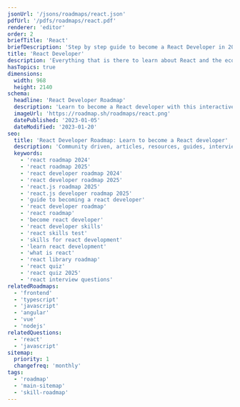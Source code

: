 ```yaml
---
jsonUrl: '/jsons/roadmaps/react.json'
pdfUrl: '/pdfs/roadmaps/react.pdf'
renderer: 'editor'
order: 2
briefTitle: 'React'
briefDescription: 'Step by step guide to become a React Developer in 2025'
title: 'React Developer'
description: 'Everything that is there to learn about React and the ecosystem in 2025.'
hasTopics: true
dimensions:
  width: 968
  height: 2140
schema:
  headline: 'React Developer Roadmap'
  description: 'Learn to become a React developer with this interactive step by step guide in 2025. We also have resources and short descriptions attached to the roadmap items so you can get everything you want to learn in one place.'
  imageUrl: 'https://roadmap.sh/roadmaps/react.png'
  datePublished: '2023-01-05'
  dateModified: '2023-01-20'
seo:
  title: 'React Developer Roadmap: Learn to become a React developer'
  description: 'Community driven, articles, resources, guides, interview questions, quizzes for react development. Learn to become a modern React developer by following the steps, skills, resources and guides listed in this roadmap.'
  keywords:
    - 'react roadmap 2024'
    - 'react roadmap 2025'
    - 'react developer roadmap 2024'
    - 'react developer roadmap 2025'
    - 'react.js roadmap 2025'
    - 'react.js developer roadmap 2025'
    - 'guide to becoming a react developer'
    - 'react developer roadmap'
    - 'react roadmap'
    - 'become react developer'
    - 'react developer skills'
    - 'react skills test'
    - 'skills for react development'
    - 'learn react development'
    - 'what is react'
    - 'react library roadmap'
    - 'react quiz'
    - 'react quiz 2025'
    - 'react interview questions'
relatedRoadmaps:
  - 'frontend'
  - 'typescript'
  - 'javascript'
  - 'angular'
  - 'vue'
  - 'nodejs'
relatedQuestions:
  - 'react'
  - 'javascript'
sitemap:
  priority: 1
  changefreq: 'monthly'
tags:
  - 'roadmap'
  - 'main-sitemap'
  - 'skill-roadmap'
---
```

